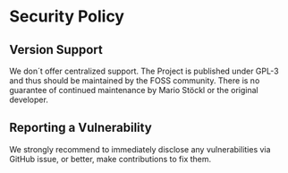# Security Policy

## Version Support

We don´t offer centralized support. The Project is published under GPL-3 and thus should be maintained by the FOSS community.
There is no guarantee of continued maintenance by Mario Stöckl or the original developer.

## Reporting a Vulnerability

We strongly recommend to immediately disclose any vulnerabilities via GitHub issue, or better, make contributions to fix them.
